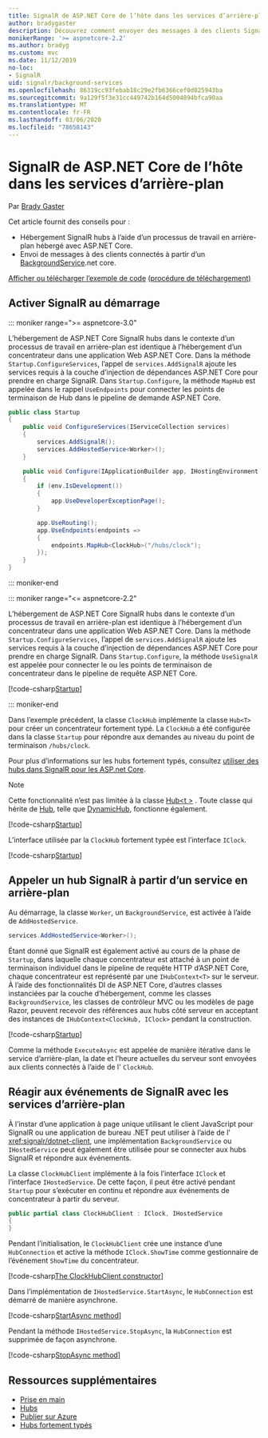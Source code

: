 ```yaml
---
title: SignalR de ASP.NET Core de l’hôte dans les services d’arrière-plan
author: bradygaster
description: Découvrez comment envoyer des messages à des clients SignalR à partir de classes BackgroundService .NET Core.
monikerRange: '>= aspnetcore-2.2'
ms.author: bradyg
ms.custom: mvc
ms.date: 11/12/2019
no-loc:
- SignalR
uid: signalr/background-services
ms.openlocfilehash: 86319cc93febab18c29e2fb6366cef0d025943ba
ms.sourcegitcommit: 9a129f5f3e31cc449742b164d5004894bfca90aa
ms.translationtype: MT
ms.contentlocale: fr-FR
ms.lasthandoff: 03/06/2020
ms.locfileid: "78658143"
---
```

# <a name="host-aspnet-core-opno-locsignalr-in-background-services"></a>SignalR de ASP.NET Core de l’hôte dans les services d’arrière-plan

Par [Brady Gaster](https://twitter.com/bradygaster)

Cet article fournit des conseils pour :

* Hébergement SignalR hubs à l’aide d’un processus de travail en arrière-plan hébergé avec ASP.NET Core.
* Envoi de messages à des clients connectés à partir d’un [BackgroundService](xref:Microsoft.Extensions.Hosting.BackgroundService).net core.

[Afficher ou télécharger l’exemple de code](https://github.com/dotnet/AspNetCore.Docs/tree/master/aspnetcore/signalr/background-service/sample/) [(procédure de téléchargement)](xref:index#how-to-download-a-sample)

## <a name="enable-opno-locsignalr-in-startup"></a>Activer SignalR au démarrage

::: moniker range=">= aspnetcore-3.0"

L’hébergement de ASP.NET Core SignalR hubs dans le contexte d’un processus de travail en arrière-plan est identique à l’hébergement d’un concentrateur dans une application Web ASP.NET Core. Dans la méthode `Startup.ConfigureServices`, l’appel de `services.AddSignalR` ajoute les services requis à la couche d’injection de dépendances ASP.NET Core pour prendre en charge SignalR. Dans `Startup.Configure`, la méthode `MapHub` est appelée dans le rappel `UseEndpoints` pour connecter les points de terminaison de Hub dans le pipeline de demande ASP.NET Core.

```csharp
public class Startup
{
    public void ConfigureServices(IServiceCollection services)
    {
        services.AddSignalR();
        services.AddHostedService<Worker>();
    }

    public void Configure(IApplicationBuilder app, IHostingEnvironment env)
    {
        if (env.IsDevelopment())
        {
            app.UseDeveloperExceptionPage();
        }

        app.UseRouting();
        app.UseEndpoints(endpoints =>
        {
            endpoints.MapHub<ClockHub>("/hubs/clock");
        });
    }
}
```

::: moniker-end

::: moniker range="<= aspnetcore-2.2"

L’hébergement de ASP.NET Core SignalR hubs dans le contexte d’un processus de travail en arrière-plan est identique à l’hébergement d’un concentrateur dans une application Web ASP.NET Core. Dans la méthode `Startup.ConfigureServices`, l’appel de `services.AddSignalR` ajoute les services requis à la couche d’injection de dépendances ASP.NET Core pour prendre en charge SignalR. Dans `Startup.Configure`, la méthode `UseSignalR` est appelée pour connecter le ou les points de terminaison de concentrateur dans le pipeline de requête ASP.NET Core.

[!code-csharp[Startup](background-service/sample/Server/Startup.cs?name=Startup)]

::: moniker-end

Dans l’exemple précédent, la classe `ClockHub` implémente la classe `Hub<T>` pour créer un concentrateur fortement typé. La `ClockHub` a été configurée dans la classe `Startup` pour répondre aux demandes au niveau du point de terminaison `/hubs/clock`.

Pour plus d’informations sur les hubs fortement typés, consultez [utiliser des hubs dans SignalR pour les ASP.net Core](xref:signalr/hubs#strongly-typed-hubs).

> [!NOTE]
> Cette fonctionnalité n’est pas limitée à la classe [Hub\<t >](xref:Microsoft.AspNetCore.SignalR.Hub`1) . Toute classe qui hérite de [Hub](xref:Microsoft.AspNetCore.SignalR.Hub), telle que [DynamicHub](xref:Microsoft.AspNetCore.SignalR.DynamicHub), fonctionne également.

[!code-csharp[Startup](background-service/sample/Server/ClockHub.cs?name=ClockHub)]

L’interface utilisée par la `ClockHub` fortement typée est l’interface `IClock`.

[!code-csharp[Startup](background-service/sample/HubServiceInterfaces/IClock.cs?name=IClock)]

## <a name="call-a-opno-locsignalr-hub-from-a-background-service"></a>Appeler un hub SignalR à partir d’un service en arrière-plan

Au démarrage, la classe `Worker`, un `BackgroundService`, est activée à l’aide de `AddHostedService`.

```csharp
services.AddHostedService<Worker>();
```

Étant donné que SignalR est également activé au cours de la phase de `Startup`, dans laquelle chaque concentrateur est attaché à un point de terminaison individuel dans le pipeline de requête HTTP d’ASP.NET Core, chaque concentrateur est représenté par une `IHubContext<T>` sur le serveur. À l’aide des fonctionnalités DI de ASP.NET Core, d’autres classes instanciées par la couche d’hébergement, comme les classes `BackgroundService`, les classes de contrôleur MVC ou les modèles de page Razor, peuvent recevoir des références aux hubs côté serveur en acceptant des instances de `IHubContext<ClockHub, IClock>` pendant la construction.

[!code-csharp[Startup](background-service/sample/Server/Worker.cs?name=Worker)]

Comme la méthode `ExecuteAsync` est appelée de manière itérative dans le service d’arrière-plan, la date et l’heure actuelles du serveur sont envoyées aux clients connectés à l’aide de l' `ClockHub`.

## <a name="react-to-opno-locsignalr-events-with-background-services"></a>Réagir aux événements de SignalR avec les services d’arrière-plan

À l’instar d’une application à page unique utilisant le client JavaScript pour SignalR ou une application de bureau .NET peut utiliser à l’aide de l' <xref:signalr/dotnet-client>, une implémentation `BackgroundService` ou `IHostedService` peut également être utilisée pour se connecter aux hubs SignalR et répondre aux événements.

La classe `ClockHubClient` implémente à la fois l’interface `IClock` et l’interface `IHostedService`. De cette façon, il peut être activé pendant `Startup` pour s’exécuter en continu et répondre aux événements de concentrateur à partir du serveur.

```csharp
public partial class ClockHubClient : IClock, IHostedService
{
}
```

Pendant l’initialisation, le `ClockHubClient` crée une instance d’une `HubConnection` et active la méthode `IClock.ShowTime` comme gestionnaire de l’événement `ShowTime` du concentrateur.

[!code-csharp[The ClockHubClient constructor](background-service/sample/Clients.ConsoleTwo/ClockHubClient.cs?name=ClockHubClientCtor)]

Dans l’implémentation de `IHostedService.StartAsync`, le `HubConnection` est démarré de manière asynchrone.

[!code-csharp[StartAsync method](background-service/sample/Clients.ConsoleTwo/ClockHubClient.cs?name=StartAsync)]

Pendant la méthode `IHostedService.StopAsync`, la `HubConnection` est supprimée de façon asynchrone.

[!code-csharp[StopAsync method](background-service/sample/Clients.ConsoleTwo/ClockHubClient.cs?name=StopAsync)]

## <a name="additional-resources"></a>Ressources supplémentaires

* [Prise en main](xref:tutorials/signalr)
* [Hubs](xref:signalr/hubs)
* [Publier sur Azure](xref:signalr/publish-to-azure-web-app)
* [Hubs fortement typés](xref:signalr/hubs#strongly-typed-hubs)
